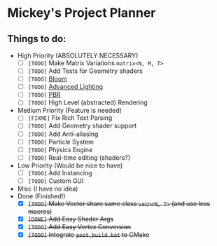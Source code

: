 # Mickey's Project Planner
## Things to do: 
- High Priority (ABSOLUTELY NECESSARY)
  * [ ] `[TODO]` Make Matrix Variations `matrix<N, M, T>`
  * [ ] `[TODO]` Add Tests for Geometry shaders
  * [ ] `[TODO]` [Bloom](https://learnopengl.com/Advanced-Lighting/Bloom)
  * [ ] `[TODO]` [Advanced Lighting](https://learnopengl.com/Advanced-Lighting/Bloom)
  * [ ] `[TODO]` [PBR](https://learnopengl.com/PBR/Theory)
  * [ ] `[TODO]` High Level (abstracted) Rendering
- Medium Priority (Feature is needed)
  * [ ] `[FIXME]` Fix Rich Text Parsing
  * [ ] `[TODO]` Add Geometry shader support
  * [ ] `[TODO]` Add Anti-aliasing
  * [ ] `[TODO]` Particle System
  * [ ] `[TODO]` Physics Engine
  * [ ] `[TODO]` Real-time editing (shaders?)
- Low Priority (Would be nice to have)
  * [ ] `[TODO]` Add Instancing
  * [ ] `[TODO]` Custom GUI
- Misc (I have no idea)
- Done (Finished!)
  * [X] ~~`[TODO]` Make Vector share same class `vecn<N, T>` (and use less macros)~~
  * [X] ~~`[DONE]` Add Easy Shader Args~~
  * [X] ~~`[TODO]` Add Easy Vertex Conversion~~
  * [X] ~~`[TODO]` Integrate `post_build.bat` to CMake~~

